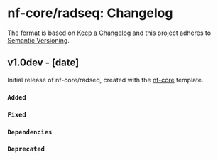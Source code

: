 # nf-core/radseq: Changelog

The format is based on [Keep a Changelog](https://keepachangelog.com/en/1.0.0/)
and this project adheres to [Semantic Versioning](https://semver.org/spec/v2.0.0.html).

## v1.0dev - [date]

Initial release of nf-core/radseq, created with the [nf-core](https://nf-co.re/) template.

### `Added`

### `Fixed`

### `Dependencies`

### `Deprecated`
